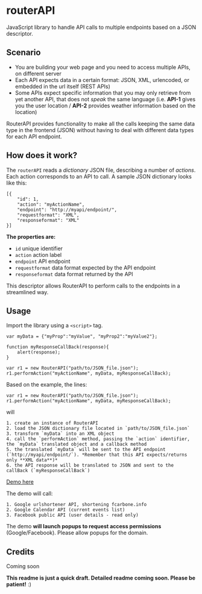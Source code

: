 # routerAPI
JavaScript library to handle API calls to multiple endpoints based on a JSON descriptor.

## Scenario
* You are building your web page and you need to access multiple APIs, on different server
* Each API expects data in a certain format: JSON, XML, urlencoded, or embedded in the url itself (REST APIs)
* Some APIs expect specific information that you may only retrieve from yet another API, that does not *speak* the same language (i.e. **API-1** gives you the user location / **API-2** provides weather information based on the location)

RouterAPI provides functionality to make all the calls keeping the same data type in the frontend (JSON) without having to deal with different data types for each API endpoint. 

## How does it work?
The `routerAPI` reads a *dictionary* JSON file, describing a number of *actions*. Each action corresponds to an API to call. A sample JSON dictionary looks like this:
```
[{
    "id": 1,
    "action": "myActionName",
    "endpoint": "http://myapi/endpoint/",
    "requestformat": "XML",
    "responseformat": "XML"
}]
```
**The properties are:**
* `id`              unique identifier
* `action`          action label
* `endpoint`        API endpoint
* `requestformat`   data format expected by the API endpoint
* `responseformat`  data format returned by the API

This descriptor allows RouterAPI to perform calls to the endpoints in a streamlined way.

## Usage
Import the library using a `<script>` tag.
```
var myData = {"myProp":"myValue", "myProp2":"myValue2"};

function myResponseCallBack(response){
    alert(response);
}

var r1 = new RouterAPI("path/to/JSON_file.json");
r1.performAction("myActionName", myData, myResponseCallBack);
```

Based on the example, the lines:
```
var r1 = new RouterAPI("path/to/JSON_file.json");
r1.performAction("myActionName", myData, myResponseCallBack);
```
will

    1. create an instance of RouterAPI
    2. load the JSON dictionary file located in `path/to/JSON_file.json`
    3. transform `myData` into an XML object
    4. call the `performAction` method, passing the `action` identifier, the `myData` translated object and a callback method
    5. the translated `myData` will be sent to the API endpoint (`http://myapi/endpoint/`). *Remember that this API expects/returns only **XML data**)*
    6. the API response will be translated to JSON and sent to the callBack (`myResponseCallBack`)



[Demo here](http://fcarbone.info/routerapi/ "RouterAPI Demo")

The demo will call:

    1. Google urlshortener API, shortening fcarbone.info
    2. Google Calendar API (current events list)
    3. Facebook public API (user details - read only)
    
The demo **will launch popups to request access permissions** (Google/Facebook). Please allow popups for the domain.


## Credits
Coming soon



**This readme is just a quick draft. Detailed readme coming soon. Please be patient!** :)

